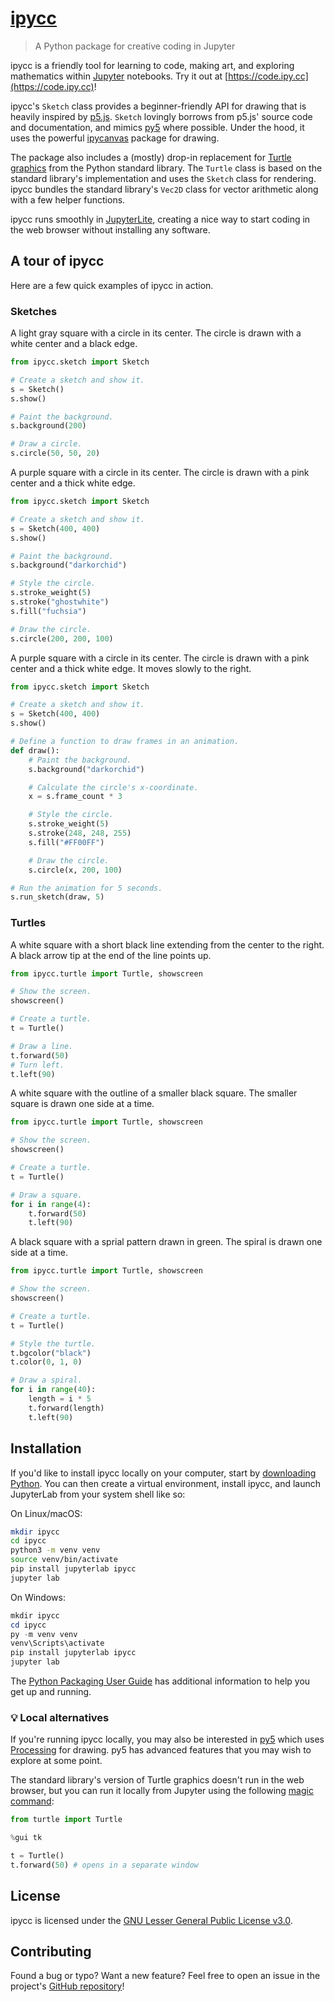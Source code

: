 # [ipycc](https://ipy.cc)
> A Python package for creative coding in Jupyter

ipycc is a friendly tool for learning to code, making art, and exploring mathematics within [Jupyter](https://jupyter.org/) notebooks. Try it out at [https://code.ipy.cc](https://code.ipy.cc)!

ipycc's `Sketch` class provides a beginner-friendly API for drawing that is heavily inspired by [p5.js](https://p5js.org). `Sketch` lovingly borrows from p5.js' source code and documentation, and mimics [py5](https://py5coding.org/) where possible. Under the hood, it uses the powerful [ipycanvas](https://ipycanvas.readthedocs.io/en/latest/index.html) package for drawing.

The package also includes a (mostly) drop-in replacement for [Turtle graphics](https://docs.python.org/3/library/turtle.html) from the Python standard library. The `Turtle` class is based on the standard library's implementation and uses the `Sketch` class for rendering. ipycc bundles the standard library's `Vec2D` class for vector arithmetic along with a few helper functions.

ipycc runs smoothly in [JupyterLite](https://jupyterlite.readthedocs.io/en/stable/howto/index.html), creating a nice way to start coding in the web browser without installing any software.

## A tour of ipycc

Here are a few quick examples of ipycc in action.

### Sketches

A light gray square with a circle in its center. The circle is drawn with a white center and a black edge.
```python
from ipycc.sketch import Sketch

# Create a sketch and show it.
s = Sketch()
s.show()

# Paint the background.
s.background(200)

# Draw a circle.
s.circle(50, 50, 20)
```

A purple square with a circle in its center. The circle is drawn with a pink center and a thick white edge.
```python
from ipycc.sketch import Sketch

# Create a sketch and show it.
s = Sketch(400, 400)
s.show()

# Paint the background.
s.background("darkorchid")

# Style the circle.
s.stroke_weight(5)
s.stroke("ghostwhite")
s.fill("fuchsia")

# Draw the circle.
s.circle(200, 200, 100)
```

A purple square with a circle in its center. The circle is drawn with a pink center and a thick white edge. It moves slowly to the right.
```python
from ipycc.sketch import Sketch

# Create a sketch and show it.
s = Sketch(400, 400)
s.show()

# Define a function to draw frames in an animation.
def draw():
    # Paint the background.
    s.background("darkorchid")

    # Calculate the circle's x-coordinate.
    x = s.frame_count * 3

    # Style the circle.
    s.stroke_weight(5)
    s.stroke(248, 248, 255)
    s.fill("#FF00FF")

    # Draw the circle.
    s.circle(x, 200, 100)

# Run the animation for 5 seconds.
s.run_sketch(draw, 5)
```

### Turtles

A white square with a short black line extending from the center to the right. A black arrow tip at the end of the line points up.
```python
from ipycc.turtle import Turtle, showscreen

# Show the screen.
showscreen()

# Create a turtle.
t = Turtle()

# Draw a line.
t.forward(50)
# Turn left.
t.left(90)
```

A white square with the outline of a smaller black square. The smaller square is drawn one side at a time.
```python
from ipycc.turtle import Turtle, showscreen

# Show the screen.
showscreen()

# Create a turtle.
t = Turtle()

# Draw a square.
for i in range(4):
    t.forward(50)
    t.left(90)
```

A black square with a sprial pattern drawn in green. The spiral is drawn one side at a time.
```python
from ipycc.turtle import Turtle, showscreen

# Show the screen.
showscreen()

# Create a turtle.
t = Turtle()

# Style the turtle.
t.bgcolor("black")
t.color(0, 1, 0)

# Draw a spiral.
for i in range(40):
    length = i * 5
    t.forward(length)
    t.left(90)
```

## Installation

If you'd like to install ipycc locally on your computer, start by [downloading Python](https://www.python.org/downloads/). You can then create a virtual environment, install ipycc, and launch JupyterLab from your system shell like so:

On Linux/macOS:
```sh
mkdir ipycc
cd ipycc
python3 -m venv venv
source venv/bin/activate
pip install jupyterlab ipycc
jupyter lab
```

On Windows:
```powershell
mkdir ipycc
cd ipycc
py -m venv venv
venv\Scripts\activate
pip install jupyterlab ipycc
jupyter lab
```

The [Python Packaging User Guide](https://packaging.python.org/en/latest/tutorials/installing-packages/) has additional information to help you get up and running.

### 💡 Local alternatives

If you're running ipycc locally, you may also be interested in [py5](https://py5coding.org/) which uses [Processing](https://processing) for drawing. py5 has advanced features that you may wish to explore at some point.

The standard library's version of Turtle graphics doesn't run in the web browser, but you can run it locally from Jupyter using the following [magic command](https://ipython.readthedocs.io/en/stable/interactive/magics.html#magic-gui):

```python
from turtle import Turtle

%gui tk

t = Turtle()
t.forward(50) # opens in a separate window
```

## License

ipycc is licensed under the [GNU Lesser General Public License v3.0](https://choosealicense.com/licenses/lgpl-3.0/).

## Contributing

Found a bug or typo? Want a new feature? Feel free to open an issue in the project's [GitHub repository](https://github.com/nickmcintyre/ipycc)!
